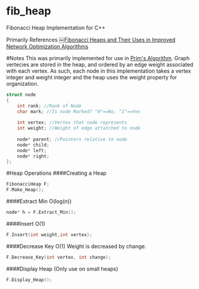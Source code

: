 fib_heap
========

Fibonacci Heap Implementation for C++

Primarily References [￼Fibonacci Heaps and Their Uses in Improved Network Optimization Algorithms](http://www.cl.cam.ac.uk/~sos22/supervise/dsaa/fib_heaps.pdf)

#Notes
This was primarily implemented for use in [Prim's Algorithm](http://en.wikipedia.org/wiki/Prim's_algorithm). Graph vertecies are stored in the heap, and ordered by an edge weight associated with each vertex. As such, each node in this implementation takes a vertex integer and weight integer and the heap uses the weight property for organization. 

```c++
struct node
{
    int rank; //Rank of Node
    char mark; //Is node Marked? "0"==No, "1"==Yes
    
    int vertex; //Vertex that node represents
    int weight; //Weight of edge attatched to node
    
    node* parent; //Pointers relative to node
    node* child;
    node* left;
    node* right;
};
```

#Heap Operations
####Creating a Heap

```c++
FibonacciHeap F;
F.Make_Heap();
```
####Extract Min O(log(n))
```c++
node* h = F.Extract_Min();
```
####Insert O(1)
```c++
F.Insert(int weight,int vertex);
```
####Decrease Key O(1)
Weight is decreased by change. 
```c++
F.Decrease_Key(int vertex, int change); 
```
####Display Heap (Only use on small heaps)
```c++
F.Display_Heap();
```

